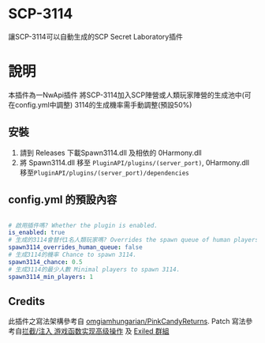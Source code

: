 # SCP-3114
讓SCP-3114可以自動生成的SCP Secret Laboratory插件

# 說明
本插件為一NwApi插件
將SCP-3114加入SCP陣營或人類玩家陣營的生成池中(可在config.yml中調整)
3114的生成機率需手動調整(預設50%)


## 安裝
1. 請到 Releases 下載Spawn3114.dll 及相依的 0Harmony.dll
2. 將 Spawn3114.dll 移至 ```PluginAPI/plugins/(server_port)```, 0Harmony.dll 移至```PluginAPI/plugins/(server_port)/dependencies```


## config.yml 的預設內容

```yml

# 啟用插件嗎? Whether the plugin is enabled.
is_enabled: true
# 生成的3114會替代1名人類玩家嗎? Overrides the spawn queue of human players.
spawn3114_overrides_human_queue: false
# 生成3114的機率 Chance to spawn 3114.
spawn3114_chance: 0.5
# 生成3114的最少人數 Minimal players to spawn 3114.
spawn3114_min_players: 1

```

## Credits
此插件之寫法架構參考自 [omgiamhungarian/PinkCandyReturns](https://github.com/omgiamhungarian/PinkCandyReturns/).
Patch 寫法參考自[拦截/注入 游戏函数实现高级操作](https://wiki.aoe.top/BepInEx/%E6%8B%A6%E6%88%AA-%E6%B3%A8%E5%85%A5-%E6%B8%B8%E6%88%8F%E5%87%BD%E6%95%B0.html) 及 [Exiled 群組](https://discord.gg/PyUkWTg)
